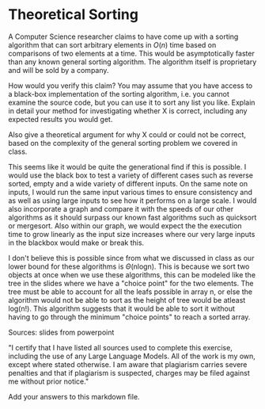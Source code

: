 # Theoretical Sorting

A Computer Science researcher claims to have come up with a sorting algorithm
that can sort arbitrary elements in $O(n)$ time based on comparisons of two
elements at a time. This would be asymptotically faster than any known general
sorting algorithm. The algorithm itself is proprietary and will be sold by a
company.

How would you verify this claim? You may assume that you have access to a
black-box implementation of the sorting algorithm, i.e. you cannot examine the
source code, but you can use it to sort any list you like. Explain in detail
your method for investigating whether X is correct, including any expected
results you would get.

Also give a theoretical argument for why X could or could not be correct, based
on the complexity of the general sorting problem we covered in class.

This seems like it would be quite the generational find if this is possible. I would use the black box to test a variety of different cases such as reverse sorted, empty and a wide variety of different inputs. On the same note on inputs, I would run the same input various times to ensure consistency and as well as using large inputs to see how it performs on a large scale. I would also incorporate a graph and compare it with the speeds of our other algorithms as it should surpass our known fast algorithms such as quicksort or mergesort. Also within our graph, we would expect the the execution time to grow linearly as the input size increases where our very large inputs in the blackbox would make or break this. 

I don't believe this is possible since from what we discussed in class as our lower bound for these algorithms is $\Theta$(nlogn). This is because we sort two objects at once when we use these algorithms, this can be modeled like the tree in the slides where we have a "choice point" for the two elements. The tree must be able to account for all the leafs possible in array n, or else the algorithm would not be able to sort as the height of tree would be atleast log(n!). This algorithm suggests that it would be able to sort it without having to go through the minimum "choice points" to reach a sorted array. 

Sources:
slides from powerpoint

"I certify that I have listed all sources used to complete this exercise, including the use of any Large Language Models. All of the work is my own, except where stated otherwise. I am aware that plagiarism carries severe penalties and that if plagiarism is suspected, charges may be filed against me without prior notice."



Add your answers to this markdown file.
